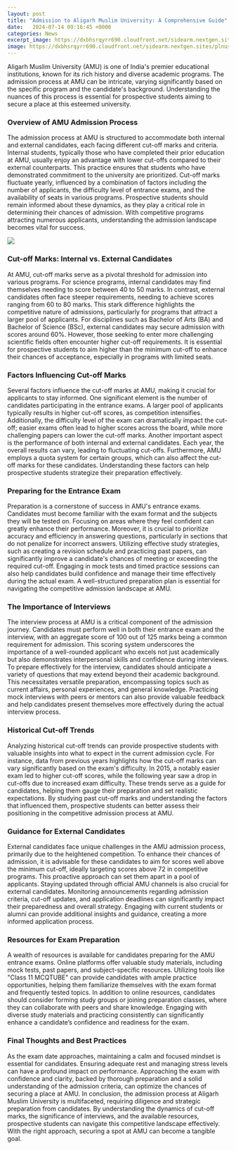 ```yaml
---
layout: post
title: "Admission to Aligarh Muslim University: A Comprehensive Guide"
date:   2024-07-14 09:16:45 +0000
categories: News
excerpt_image: https://dxbhsrqyrr690.cloudfront.net/sidearm.nextgen.sites/plnusealions.com/images/responsive_2023/default_image.png
image: https://dxbhsrqyrr690.cloudfront.net/sidearm.nextgen.sites/plnusealions.com/images/responsive_2023/default_image.png
---
```


Aligarh Muslim University (AMU) is one of India's premier educational institutions, known for its rich history and diverse academic programs. The admission process at AMU can be intricate, varying significantly based on the specific program and the candidate's background. Understanding the nuances of this process is essential for prospective students aiming to secure a place at this esteemed university.
### Overview of AMU Admission Process
The admission process at AMU is structured to accommodate both internal and external candidates, each facing different cut-off marks and criteria. Internal students, typically those who have completed their prior education at AMU, usually enjoy an advantage with lower cut-offs compared to their external counterparts. This practice ensures that students who have demonstrated commitment to the university are prioritized.
Cut-off marks fluctuate yearly, influenced by a combination of factors including the number of applicants, the difficulty level of entrance exams, and the availability of seats in various programs. Prospective students should remain informed about these dynamics, as they play a critical role in determining their chances of admission. With competitive programs attracting numerous applicants, understanding the admission landscape becomes vital for success.

![](https://dxbhsrqyrr690.cloudfront.net/sidearm.nextgen.sites/plnusealions.com/images/responsive_2023/default_image.png)
### Cut-off Marks: Internal vs. External Candidates
At AMU, cut-off marks serve as a pivotal threshold for admission into various programs. For science programs, internal candidates may find themselves needing to score between 40 to 50 marks. In contrast, external candidates often face steeper requirements, needing to achieve scores ranging from 60 to 80 marks. This stark difference highlights the competitive nature of admissions, particularly for programs that attract a larger pool of applicants.
For disciplines such as Bachelor of Arts (BA) and Bachelor of Science (BSc), external candidates may secure admission with scores around 60%. However, those seeking to enter more challenging scientific fields often encounter higher cut-off requirements. It is essential for prospective students to aim higher than the minimum cut-off to enhance their chances of acceptance, especially in programs with limited seats.
### Factors Influencing Cut-off Marks
Several factors influence the cut-off marks at AMU, making it crucial for applicants to stay informed. One significant element is the number of candidates participating in the entrance exams. A larger pool of applicants typically results in higher cut-off scores, as competition intensifies. Additionally, the difficulty level of the exam can dramatically impact the cut-off; easier exams often lead to higher scores across the board, while more challenging papers can lower the cut-off marks.
Another important aspect is the performance of both internal and external candidates. Each year, the overall results can vary, leading to fluctuating cut-offs. Furthermore, AMU employs a quota system for certain groups, which can also affect the cut-off marks for these candidates. Understanding these factors can help prospective students strategize their preparation effectively.
### Preparing for the Entrance Exam
Preparation is a cornerstone of success in AMU's entrance exams. Candidates must become familiar with the exam format and the subjects they will be tested on. Focusing on areas where they feel confident can greatly enhance their performance. Moreover, it is crucial to prioritize accuracy and efficiency in answering questions, particularly in sections that do not penalize for incorrect answers.
Utilizing effective study strategies, such as creating a revision schedule and practicing past papers, can significantly improve a candidate's chances of meeting or exceeding the required cut-off. Engaging in mock tests and timed practice sessions can also help candidates build confidence and manage their time effectively during the actual exam. A well-structured preparation plan is essential for navigating the competitive admission landscape at AMU.
### The Importance of Interviews
The interview process at AMU is a critical component of the admission journey. Candidates must perform well in both their entrance exam and the interview, with an aggregate score of 100 out of 125 marks being a common requirement for admission. This scoring system underscores the importance of a well-rounded applicant who excels not just academically but also demonstrates interpersonal skills and confidence during interviews.
To prepare effectively for the interview, candidates should anticipate a variety of questions that may extend beyond their academic background. This necessitates versatile preparation, encompassing topics such as current affairs, personal experiences, and general knowledge. Practicing mock interviews with peers or mentors can also provide valuable feedback and help candidates present themselves more effectively during the actual interview process.
### Historical Cut-off Trends
Analyzing historical cut-off trends can provide prospective students with valuable insights into what to expect in the current admission cycle. For instance, data from previous years highlights how the cut-off marks can vary significantly based on the exam's difficulty. In 2015, a notably easier exam led to higher cut-off scores, while the following year saw a drop in cut-offs due to increased exam difficulty.
These trends serve as a guide for candidates, helping them gauge their preparation and set realistic expectations. By studying past cut-off marks and understanding the factors that influenced them, prospective students can better assess their positioning in the competitive admission process at AMU.
### Guidance for External Candidates
External candidates face unique challenges in the AMU admission process, primarily due to the heightened competition. To enhance their chances of admission, it is advisable for these candidates to aim for scores well above the minimum cut-off, ideally targeting scores above 72 in competitive programs. This proactive approach can set them apart in a pool of applicants.
Staying updated through official AMU channels is also crucial for external candidates. Monitoring announcements regarding admission criteria, cut-off updates, and application deadlines can significantly impact their preparedness and overall strategy. Engaging with current students or alumni can provide additional insights and guidance, creating a more informed application process.
### Resources for Exam Preparation
A wealth of resources is available for candidates preparing for the AMU entrance exams. Online platforms offer valuable study materials, including mock tests, past papers, and subject-specific resources. Utilizing tools like "Class 11 MCQTUBE" can provide candidates with ample practice opportunities, helping them familiarize themselves with the exam format and frequently tested topics.
In addition to online resources, candidates should consider forming study groups or joining preparation classes, where they can collaborate with peers and share knowledge. Engaging with diverse study materials and practicing consistently can significantly enhance a candidate’s confidence and readiness for the exam.
### Final Thoughts and Best Practices
As the exam date approaches, maintaining a calm and focused mindset is essential for candidates. Ensuring adequate rest and managing stress levels can have a profound impact on performance. Approaching the exam with confidence and clarity, backed by thorough preparation and a solid understanding of the admission criteria, can optimize the chances of securing a place at AMU.
In conclusion, the admission process at Aligarh Muslim University is multifaceted, requiring diligence and strategic preparation from candidates. By understanding the dynamics of cut-off marks, the significance of interviews, and the available resources, prospective students can navigate this competitive landscape effectively. With the right approach, securing a spot at AMU can become a tangible goal.